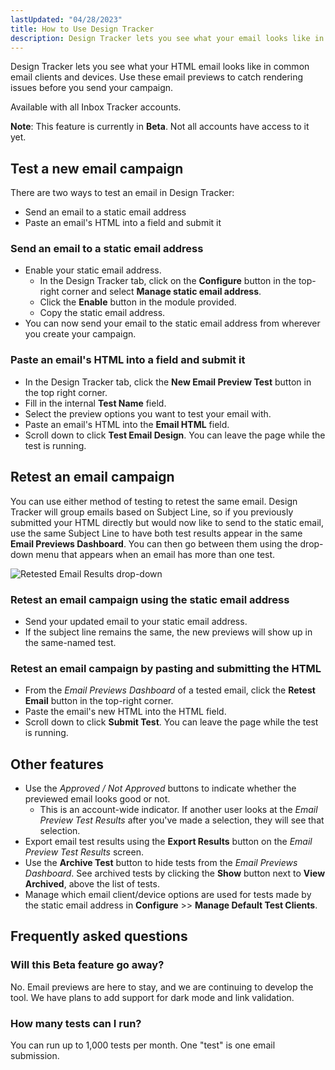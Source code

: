 ```yaml
---
lastUpdated: "04/28/2023"
title: How to Use Design Tracker
description: Design Tracker lets you see what your email looks like in common inboxes and devices. Use this to find rendering issues before you send your email.
---
```


Design Tracker lets you see what your HTML email looks like in common email clients and devices. Use these email previews to catch rendering issues before you send your campaign.

Available with all Inbox Tracker accounts.

**Note**: This feature is currently in **Beta**. Not all accounts have access to it yet. 

## Test a new email campaign

There are two ways to test an email in Design Tracker:
- Send an email to a static email address
- Paste an email's HTML into a field and submit it

### Send an email to a static email address
- Enable your static email address.
	- In the Design Tracker tab, click on the **Configure** button in the top-right corner and select **Manage static email address**.
	- Click the **Enable** button in the module provided. 
	- Copy the static email address.
- You can now send your email to the static email address from wherever you create your campaign.

### Paste an email's HTML into a field and submit it
- In the Design Tracker tab, click the **New Email Preview Test** button in the top right corner.
- Fill in the internal **Test Name** field.
- Select the preview options you want to test your email with.
- Paste an email's HTML into the **Email HTML** field.
- Scroll down to click **Test Email Design**. You can leave the page while the test is running.

## Retest an email campaign
You can use either method of testing to retest the same email. Design Tracker will group emails based on Subject Line, so if you previously submitted your HTML directly but would now like to send to the static email, use the same Subject Line to have both test results appear in the same **Email Previews Dashboard**. You can then go between them using the drop-down menu that appears when an email has more than one test. 

![Retested Email Results drop-down](https://user-images.githubusercontent.com/83723763/235182153-4e35cf7a-8cc2-4226-9e5f-29df9f568356.png)

### Retest an email campaign using the static email address
- Send your updated email to your static email address. 
- If the subject line remains the same, the new previews will show up in the same-named test.

### Retest an email campaign by pasting and submitting the HTML
- From the _Email Previews Dashboard_ of a tested email, click the **Retest Email** button in the top-right corner.
- Paste the email's new HTML into the HTML field.
- Scroll down to click **Submit Test**. You can leave the page while the test is running.

## Other features
- Use the _Approved / Not Approved_ buttons to indicate whether the previewed email looks good or not. 
	- This is an account-wide indicator. If another user looks at the _Email Preview Test Results_ after you've made a selection, they will see that selection.
- Export email test results using the **Export Results** button on the _Email Preview Test Results_ screen.
- Use the **Archive Test** button to hide tests from the _Email Previews Dashboard_. See archived tests by clicking the **Show** button next to **View Archived**, above the list of tests.
- Manage which email client/device options are used for tests made by the static email address in **Configure** >> **Manage Default Test Clients**.

## Frequently asked questions

### Will this Beta feature go away? 
No. Email previews are here to stay, and we are continuing to develop the tool. We have plans to add support for dark mode and link validation. 

### How many tests can I run? 
You can run up to 1,000 tests per month. One "test" is one email submission.
